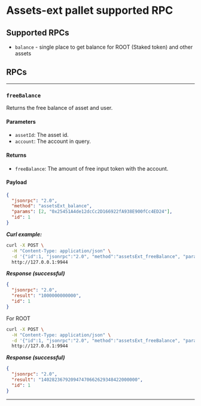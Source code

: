# Assets-ext pallet supported RPC


## Supported RPCs

- `balance` - single place to get balance for ROOT (Staked token) and other assets

## RPCs

---

### `freeBalance`

Returns the free balance of asset and user.

#### Parameters

- `assetId`: The asset id.
- `account`: The account in query.

#### Returns

- `freeBalance`: The amount of free input token with the account.

#### Payload

```json
{
  "jsonrpc": "2.0",
  "method": "assetsExt_balance",
  "params": [2, "0x25451A4de12dcCc2D166922fA938E900fCc4ED24"],
  "id": 1
}
```

**_Curl example:_**

```sh
curl -X POST \
  -H "Content-Type: application/json" \
  -d '{"id":1, "jsonrpc":"2.0", "method":"assetsExt_freeBalance", "params":[2, "0x25451A4de12dcCc2D166922fA938E900fCc4ED24"]}' \
  http://127.0.0.1:9944
```

**_Response (successful)_**

```json
{
  "jsonrpc": "2.0",
  "result": "1000000000000",
  "id": 1
}
```

For ROOT

```sh
curl -X POST \
  -H "Content-Type: application/json" \
  -d '{"id":1, "jsonrpc":"2.0", "method":"assetsExt_freeBalance", "params":[1, "0xE04CC55ebEE1cBCE552f250e85c57B70B2E2625b"]}' \
  http://127.0.0.1:9944
```

**_Response (successful)_**

```json
{
  "jsonrpc": "2.0",
  "result": "140282367920947470662629348422000000",
  "id": 1
}
```

---
